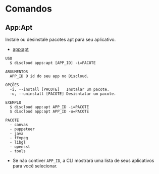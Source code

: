 # Comandos

## App:Apt

Instale ou desinstale pacotes apt para seu aplicativo.

- [app:apt](#appapt)

```sh-session
USO
  $ discloud apps:apt [APP_ID] -i=PACOTE

ARGUMENTOS
  APP_ID O id do seu app no ​​Discloud.

OPÇÕES
  -i, --install [PACOTE]   Instalar um pacote.
  -u, --uninstall [PACOTE] Desisntalar um pacote.

EXEMPLO
  $ discloud app:apt APP_ID -i=PACOTE
  $ discloud app:apt APP_ID -u=PACOTE

PACOTE
  - canvas
  - puppeteer
  - java
  - ffmpeg
  - libgl
  - openssl
  - tools
```

- Se não contiver `APP_ID`, a CLI mostrará uma lista de seus aplicativos para você selecionar.
